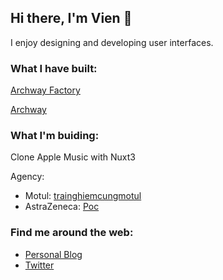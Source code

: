 ## Hi there, I'm Vien 👋

I enjoy designing and developing user interfaces.

### What I have built:

[Archway Factory](https://www.archwayfactory.com/)

[Archway](https://www.archway.co.jp)

### What I'm buiding:
Clone Apple Music with Nuxt3

Agency:

- Motul: [trainghiemcungmotul](https://trainghiemcungmotul.com/)
- AstraZeneca: [Poc](https://zingy-salamander-9ffdca.netlify.app/)

### Find me around the web:
- [Personal Blog](https://viendev.netlify.app)
- [Twitter](https://twitter.com/vienvee_bb)
